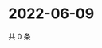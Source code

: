 # 2022-06-09

共 0 条

<!-- BEGIN WEIBO -->
<!-- 最后更新时间 Thu Jun 09 2022 15:15:04 GMT+0800 (China Standard Time) -->

<!-- END WEIBO -->
